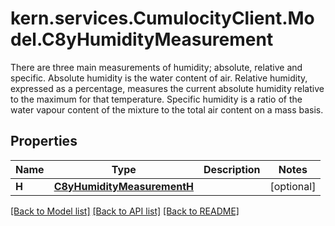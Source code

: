 # kern.services.CumulocityClient.Model.C8yHumidityMeasurement
There are three main measurements of humidity; absolute, relative and specific.  Absolute humidity is the water content of air. Relative humidity, expressed as a percentage, measures the current absolute humidity relative to the maximum for that temperature. Specific humidity is a ratio of the water vapour content of the mixture to the total air content on a mass basis. 

## Properties

Name | Type | Description | Notes
------------ | ------------- | ------------- | -------------
**H** | [**C8yHumidityMeasurementH**](C8yHumidityMeasurementH.md) |  | [optional] 

[[Back to Model list]](../README.md#documentation-for-models) [[Back to API list]](../README.md#documentation-for-api-endpoints) [[Back to README]](../README.md)

